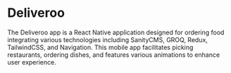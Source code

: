 # Deliveroo
The Deliveroo app is a React Native application designed for ordering food integrating various technologies including SanityCMS, GROQ, Redux, TailwindCSS, and Navigation. This mobile app facilitates picking restaurants, ordering dishes, and features various animations to enhance user experience.
